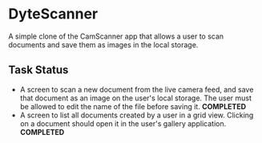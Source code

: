 # DyteScanner
A simple clone of the CamScanner app that allows a user to scan documents and save them as images in the local storage.

## Task Status
- A screen to scan a new document from the live camera feed, and save that document as an image on the user's local storage. The user must be allowed to edit the name of the file before saving it. **COMPLETED**
- A screen to list all documents created by a user in a grid view. Clicking on a document should open it in the user's gallery application. **COMPLETED**

